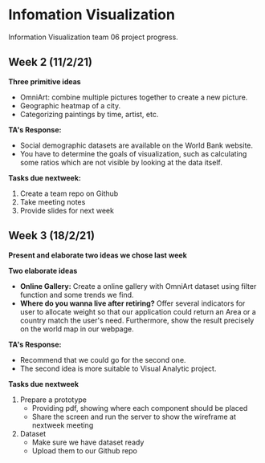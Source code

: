 # Infomation Visualization
Information Visualization team 06 project progress.

## Week 2 (11/2/21)

**Three primitive ideas**

- OmniArt: combine multiple pictures together to create a new picture.
- Geographic heatmap of a city.
- Categorizing paintings by time, artist, etc.

**TA's Response:**

- Social demographic datasets are available on the World Bank website.
- You have to determine the goals of visualization, such as calculating some ratios which are not visible by looking at the data itself.

**Tasks due nextweek:**

1. Create a team repo on Github
2. Take meeting notes
3. Provide slides for next week

## Week 3 (18/2/21)

**Present and elaborate two ideas we chose last week**

**Two elaborate ideas**

- **Online Gallery:** Create a online gallery with OmniArt dataset using filter function and some trends we find.
- **Where do you wanna live after retiring?** Offer several indicators for user to allocate weight so that our application could return an Area or a country match the user's need. Furthermore, show the result precisely on the world map in our webpage.

**TA's Response:**

- Recommend that we could go for the second one.
- The second idea is more suitable to Visual Analytic project.

**Tasks due nextweek**

1. Prepare a prototype
	- Providing pdf, showing where each component should be placed
	- Share the screen and run the server to show the wireframe at nextweek meeting
2. Dataset
	- Make sure we have dataset ready
	- Upload them to our Github repo




